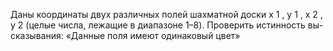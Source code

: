 Даны координаты двух различных полей шахматной доски x 1 , y 1 ,
 x 2 , y 2 (целые числа, лежащие в диапазоне 1–8). Проверить истинность вы-
 сказывания: «Данные поля имеют одинаковый цвет»
